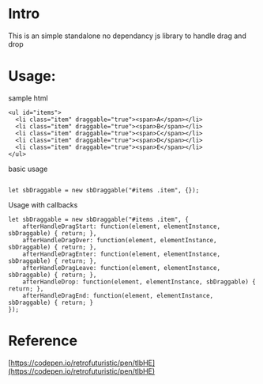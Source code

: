 # Intro
This is an simple standalone no dependancy js library to handle drag and drop

# Usage:


sample html

```
<ul id="items">
  <li class="item" draggable="true"><span>A</span></li>
  <li class="item" draggable="true"><span>B</span></li>
  <li class="item" draggable="true"><span>C</span></li>
  <li class="item" draggable="true"><span>D</span></li>
  <li class="item" draggable="true"><span>E</span></li>
</ul>

```

basic usage

``` 

let sbDraggable = new sbDraggable("#items .item", {}); 

```



Usage with callbacks

``` 
let sbDraggable = new sbDraggable("#items .item", {
    afterHandleDragStart: function(element, elementInstance, sbDraggable) { return; },
    afterHandleDragOver: function(element, elementInstance, sbDraggable) { return; },
    afterHandleDragEnter: function(element, elementInstance, sbDraggable) { return; },
    afterHandleDragLeave: function(element, elementInstance, sbDraggable) { return; },
    afterHandleDrop: function(element, elementInstance, sbDraggable) { return; },
    afterHandleDragEnd: function(element, elementInstance, sbDraggable) { return; }
}); 
```

# Reference 
[https://codepen.io/retrofuturistic/pen/tlbHE](https://codepen.io/retrofuturistic/pen/tlbHE)
